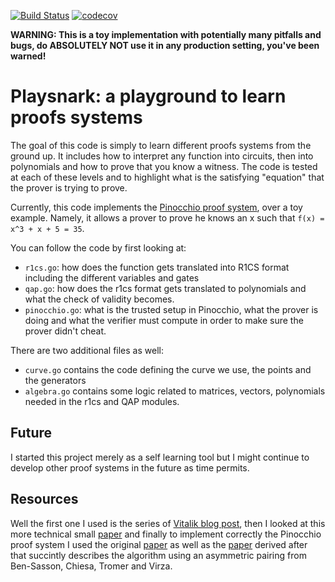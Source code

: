 [![Build Status](https://travis-ci.com/nikkolasg/playsnark.svg?branch=master)](https://travis-ci.com/nikkolasg/playsnark)
[![codecov](https://codecov.io/gh/nikkolasg/playsnark/branch/master/graph/badge.svg?token=F29VQZ22KO)](undefined)

**WARNING: This is a toy implementation with potentially many pitfalls and bugs, do ABSOLUTELY NOT use it in any production setting, you've been warned!**

# Playsnark: a playground to learn proofs systems

The goal of this code is simply to learn different proofs systems from the
ground up. It includes how to interpret any function into circuits, then into
polynomials and how to prove that you know a witness. 
The code is tested at each of these levels and to highlight what is the
satisfying "equation" that the prover is trying to prove.

Currently, this code implements the [Pinocchio proof
system](https://eprint.iacr.org/2013/879.pdf), over a toy example.  Namely, it
allows a prover to prove he knows an x such that `f(x) = x^3 + x + 5 = 35`.

You can follow the code by first looking at:
* `r1cs.go`: how does the function gets translated into R1CS format including the
  different variables and gates
* `qap.go`: how does the r1cs format gets translated to polynomials and what the
  check of validity becomes.
* `pinocchio.go`: what is the trusted setup in Pinocchio, what the prover is
  doing and what the verifier must compute in order to make sure the prover
  didn't cheat.

There are two additional files as well:
* `curve.go` contains the code defining the curve we use, the points and the generators
* `algebra.go` contains some logic related to matrices, vectors, polynomials needed in the r1cs and QAP modules.

## Future

I started this project merely as a self learning tool but I might continue to develop other proof systems in the future as time permits.

## Resources

Well the first one I used is the series of [Vitalik blog post](https://medium.com/@VitalikButerin/quadratic-arithmetic-programs-from-zero-to-hero-f6d558cea649), then I looked at this more technical small [paper](https://chriseth.github.io/notes/articles/zksnarks/zksnarks.pdf) and finally to implement correctly the Pinocchio proof system I used the original [paper](https://eprint.iacr.org/2013/879.pdf) as well as the [paper](https://eprint.iacr.org/2013/879.pdf) derived after that succintly describes the algorithm using an asymmetric pairing from Ben-Sasson, Chiesa, Tromer and Virza.
